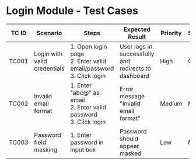# Login Module - Test Cases

| TC ID  | Scenario                                      | Steps                                                                 | Expected Result                                          | Priority | Severity |
|--------|-----------------------------------------------|-----------------------------------------------------------------------|----------------------------------------------------------|----------|----------|
| TC001  | Login with valid credentials                  | 1. Open login page<br>2. Enter valid email/password<br>3. Click login | User logs in successfully and redirects to dashboard     | High     | Critical |
| TC002  | Invalid email format                          | 1. Enter "abc@" as email<br>2. Enter valid password<br>3. Click login | Error message "Invalid email format"                     | Medium   | Major    |
| TC003  | Password field masking                        | 1. Enter password in input box                                       | Password should appear masked                            | Low      | Minor    |


